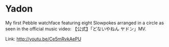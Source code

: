 # Yadon
My first Pebble watchface featuring eight Slowpokes arranged in a circle as seen in the official music video:
【公式】「どないやねん ヤドン」MV. 

Link: http://youtu.be/Ce5mRvkAePU

